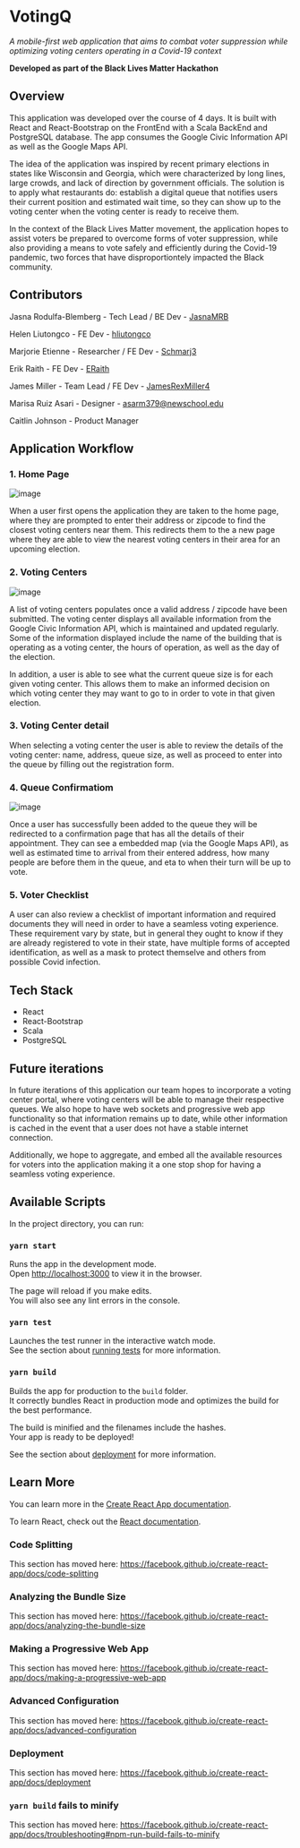 # VotingQ

*A mobile-first web application that aims to combat voter suppression while optimizing voting centers operating in a Covid-19 context*

**Developed as part of the Black Lives Matter Hackathon**



## Overview 

This application was developed over the course of 4 days. It is built with React and React-Bootstrap on the FrontEnd with a Scala BackEnd and PostgreSQL database. The app consumes the Google Civic Information API as well as the Google Maps API. 


The idea of the application was inspired by recent primary elections in states like Wisconsin and Georgia, which were characterized by long lines, large crowds, and lack of direction by government officials. The solution is to apply what restaurants do: establish a digital queue that notifies users their current position and estimated wait time, so they can show up to the voting center when the voting center is ready to receive them.  


In the context of the Black Lives Matter movement, the application hopes to assist voters be prepared to overcome forms of voter suppression, while also providing a means to vote safely and efficiently during the Covid-19 pandemic, two forces that have disproportiontely impacted the Black community. 



## Contributors 

Jasna Rodulfa-Blemberg - Tech Lead / BE Dev - [JasnaMRB](https://github.com/JasnaMRB)


Helen Liutongco  - FE Dev - [hliutongco](https://github.com/hliutongco)


Marjorie Etienne - Researcher / FE Dev - [Schmarj3](https://github.com/Schmarj3)


Erik Raith - FE Dev - [ERaith](https://github.com/ERaith)


James Miller - Team Lead / FE Dev - [JamesRexMiller4](https://github.com/JamesRexMiller4)


Marisa Ruiz Asari - Designer - asarm379@newschool.edu


Caitlin Johnson - Product Manager





## Application Workflow

### 1. Home Page 

![image](https://user-images.githubusercontent.com/27719824/84600656-393e3080-ae38-11ea-9ef4-9e5076b49db2.png)


When a user first opens the application they are taken to the home page, where they are prompted to enter their address or zipcode to find the closest voting centers near them. This redirects them to the a new page where they are able to view the nearest voting centers in their area for an upcoming election.

### 2. Voting Centers

![image](https://user-images.githubusercontent.com/27719824/84600767-00528b80-ae39-11ea-8601-150ed9ba2a60.png)

A list of voting centers populates once a valid address / zipcode have been submitted. The voting center displays all available information from the Google Civic Information API, which is maintained and updated regularly. Some of the information displayed include the name of the building that is operating as a voting center, the hours of operation, as well as the day of the election. 

In addition, a user is able to see what the current queue size is for each given voting center. This allows them to make an informed decision on which voting center they may want to go to in order to vote in that given election.

### 3. Voting Center detail

When selecting a voting center the user is able to review the details of the voting center: name, address, queue size, as well as proceed to enter into the queue by filling out the registration form.

### 4. Queue Confirmatiom

![image](https://user-images.githubusercontent.com/27719824/84601281-3d6c4d00-ae3c-11ea-9575-4916b7649e66.png)

Once a user has successfully been added to the queue they will be redirected to a confirmation page that has all the details of their appointment. They can see a embedded map (via the Google Maps API), as well as estimated time to arrival from their entered address, how many people are before them in the queue, and eta to when their turn will be up to vote.

### 5. Voter Checklist

A user can also review a checklist of important information and required documents they will need in order to have a seamless voting experience. These requirement vary by state, but in general they ought to know if they are already registered to vote in their state, have multiple forms of accepted identification, as well as a mask to protect themselve and others from possible Covid infection. 


## Tech Stack 

- React
- React-Bootstrap
- Scala
- PostgreSQL



## Future iterations 

In future iterations of this application our team hopes to incorporate a voting center portal, where voting centers will be able to manage their respective queues. We also hope to have web sockets and progressive web app functionality so that information remains up to date, while other information is cached in the event that a user does not have a stable internet connection. 

Additionally, we hope to aggregate, and embed all the available resources for voters into the application making it a one stop shop for having a seamless voting experience.


## Available Scripts

In the project directory, you can run:

### `yarn start`

Runs the app in the development mode.<br />
Open [http://localhost:3000](http://localhost:3000) to view it in the browser.

The page will reload if you make edits.<br />
You will also see any lint errors in the console.

### `yarn test`

Launches the test runner in the interactive watch mode.<br />
See the section about [running tests](https://facebook.github.io/create-react-app/docs/running-tests) for more information.

### `yarn build`

Builds the app for production to the `build` folder.<br />
It correctly bundles React in production mode and optimizes the build for the best performance.

The build is minified and the filenames include the hashes.<br />
Your app is ready to be deployed!

See the section about [deployment](https://facebook.github.io/create-react-app/docs/deployment) for more information.



## Learn More

You can learn more in the [Create React App documentation](https://facebook.github.io/create-react-app/docs/getting-started).

To learn React, check out the [React documentation](https://reactjs.org/).

### Code Splitting

This section has moved here: https://facebook.github.io/create-react-app/docs/code-splitting

### Analyzing the Bundle Size

This section has moved here: https://facebook.github.io/create-react-app/docs/analyzing-the-bundle-size

### Making a Progressive Web App

This section has moved here: https://facebook.github.io/create-react-app/docs/making-a-progressive-web-app

### Advanced Configuration

This section has moved here: https://facebook.github.io/create-react-app/docs/advanced-configuration

### Deployment

This section has moved here: https://facebook.github.io/create-react-app/docs/deployment

### `yarn build` fails to minify

This section has moved here: https://facebook.github.io/create-react-app/docs/troubleshooting#npm-run-build-fails-to-minify
